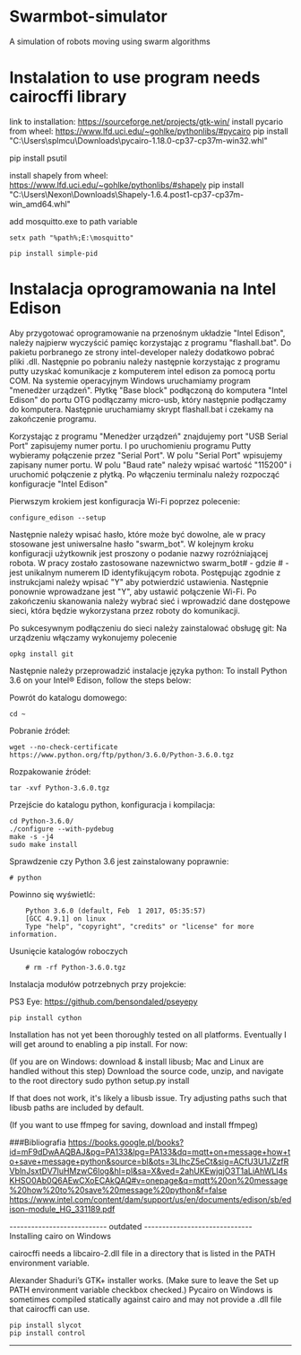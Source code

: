 # Swarmbot-simulator
A simulation of robots moving using swarm algorithms

# Instalation to use program needs cairocffi library


link to installation: https://sourceforge.net/projects/gtk-win/
install pycario from wheel: https://www.lfd.uci.edu/~gohlke/pythonlibs/#pycairo
pip install "C:\Users\splmcu\Downloads\pycairo-1.18.0-cp37-cp37m-win32.whl"

pip install psutil

install shapely from wheel: https://www.lfd.uci.edu/~gohlke/pythonlibs/#shapely
pip install "C:\Users\Nexon\Downloads\Shapely-1.6.4.post1-cp37-cp37m-win_amd64.whl"

add mosquitto.exe to path variable
    
    setx path "%path%;E:\mosquitto"

    pip install simple-pid

# Instalacja oprogramowania na Intel Edison
Aby przygotować oprogramowanie na przenośnym układzie "Intel Edison", należy najpierw wyczyścić pamięc korzystając z 
programu "flashall.bat". Do pakietu porbranego ze strony intel-developer należy dodatkowo pobrać pliki .dll. Następnie
po pobraniu należy następnie korzystając z programu putty uzyskać komunikacje z komputerem intel edison za pomocą portu
COM. Na systemie operacyjnym Windows uruchamiamy program "menedżer urządzeń". Płytkę "Base block" podłączoną do 
komputera "Intel Edison" do portu OTG podłączamy micro-usb, który następnie podłączamy do komputera. Następnie 
uruchamiamy skrypt flashall.bat i czekamy na zakończenie programu.

Korzystając z programu "Menedżer urządzeń" znajdujemy port "USB Serial Port" zapisujemy numer portu. I po 
uruchomieniu programu Putty wybieramy połączenie przez "Serial Port". W polu "Serial Port" wpisujemy zapisany numer 
portu. W polu "Baud rate" należy wpisać wartość "115200" i uruchomić połączenie z płytką. Po włączeniu terminalu należy 
rozpocząć konfiguracje "Intel Edison"

Pierwszym krokiem jest konfiguracja Wi-Fi poprzez polecenie:

    configure_edison --setup

Następnie należy wpisać hasło, które może być dowolne, ale w pracy stosowane jest uniwersalne hasło "swarm_bot".
W kolejnym kroku konfiguracji użytkownik jest proszony o podanie nazwy rozróżniającej robota. W pracy zostało 
zastosowane nazewnictwo swarm_bot# - gdzie # - jest unikalnym numerem ID identyfikującym robota.
Postępując zgodnie z instrukcjami należy wpisać "Y" aby potwierdzić ustawienia. Następnie ponownie wprowadzane jest "Y",
aby ustawić połączenie Wi-Fi. Po zakończeniu skanowania należy wybrać sieć i wprowadzić dane dostępowe sieci, która 
będzie wykorzystana przez roboty do komunikacji.

Po sukcesywnym podłączeniu do sieci należy zainstalować obsługę git:
Na urządzeniu włączamy wykonujemy polecenie 
       
    opkg install git

Następnie należy przeprowadzić instalacje języka python:
To install Python 3.6 on your Intel® Edison, follow the steps below:

Powrót do katalogu domowego:
    
    cd ~

Pobranie źródeł:

    wget --no-check-certificate https://www.python.org/ftp/python/3.6.0/Python-3.6.0.tgz

Rozpakowanie źródeł:

    tar -xvf Python-3.6.0.tgz

Przejście do katalogu python, konfiguracja i kompilacja:

    cd Python-3.6.0/
    ./configure --with-pydebug
    make -s -j4
    sudo make install

Sprawdzenie czy Python 3.6 jest zainstalowany poprawnie:

    # python

Powinno się wyświetlć:

        Python 3.6.0 (default, Feb  1 2017, 05:35:57)
        [GCC 4.9.1] on linux
        Type "help", "copyright", "credits" or "license" for more information.

Usunięcie katalogów roboczych

        # rm -rf Python-3.6.0.tgz

Instalacja modułów potrzebnych przy projekcie:

PS3 Eye:
https://github.com/bensondaled/pseyepy
    
    pip install cython
    
Installation has not yet been thoroughly tested on all platforms. Eventually I will get around to enabling a pip install. For now:

(If you are on Windows: download & install libusb; Mac and Linux are handled without this step)
Download the source code, unzip, and navigate to the root directory
sudo python setup.py install

If that does not work, it's likely a libusb issue. Try adjusting paths such that libusb paths are included by default.

(If you want to use ffmpeg for saving, download and install ffmpeg)


###Bibliografia
https://books.google.pl/books?id=mF9dDwAAQBAJ&pg=PA133&lpg=PA133&dq=mqtt+on+message+how+to+save+message+python&source=bl&ots=3LIhcZ5eCt&sig=ACfU3U1JZzfRVblnJsxtDV7luHMzwC6log&hl=pl&sa=X&ved=2ahUKEwjqjO3T1aLiAhWLl4sKHSO0Ab0Q6AEwCXoECAkQAQ#v=onepage&q=mqtt%20on%20message%20how%20to%20save%20message%20python&f=false
https://www.intel.com/content/dam/support/us/en/documents/edison/sb/edison-module_HG_331189.pdf

--------------------------- outdated ------------------------------  
Installing cairo on Windows

cairocffi needs a libcairo-2.dll file in a directory that is listed in the PATH environment variable.

Alexander Shaduri’s GTK+ installer works. (Make sure to leave the Set up PATH environment variable checkbox checked.)
Pycairo on Windows is sometimes compiled statically against cairo and may not provide a .dll file that cairocffi can use.  

    pip install slycot
    pip install control

-------------------------------------------------------------------